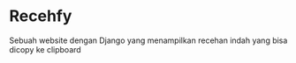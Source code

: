 # Recehfy
Sebuah website dengan Django yang menampilkan recehan indah yang bisa dicopy ke clipboard
